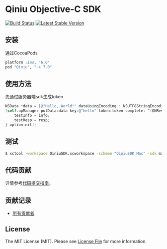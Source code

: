 # Qiniu Objective-C SDK

[![Build Status](https://travis-ci.org/qiniu/objective-c-sdk.svg?branch=master)](https://travis-ci.org/qiniu/objective-c-sdk)
[![Latest Stable Version](https://badge.fury.io/co/Qiniu.png)](https://github.com/qiniu/objective-c-sdk/releases)

## 安装

通过CocoaPods

``` ruby
platform :ios, '6.0'
pod "Qiniu", "~> 7.0"
```


## 使用方法

先通过服务器端sdk生成token
``` objective-c
NSData *data = [@"Hello, World!" dataUsingEncoding : NSUTF8StringEncoding];
[self.upManager putData:data key:@"hello" token:token complete: ^(QNResponseInfo *info, NSString *key, NSDictionary *resp) {
    testInfo = info;
    testResp = resp;
} option:nil];

```


## 测试

``` bash
$ xctool -workspace QiniuSDK.xcworkspace -scheme "QiniuSDK Mac" -sdk macosx -configuration Release test -test-sdk macosx
```


## 代码贡献

详情参考[代码提交指南](https://github.com/qiniu/objective-c-sdk/blob/master/CONTRIBUTING.md)。

## 贡献记录

- [所有贡献者](https://github.com/qiniu/objective-c-sdk/contributors)


## License

The MIT License (MIT). Please see [License File](https://github.com/qiniu/objective-c-sdk/blob/master/LICENSE) for more information.
